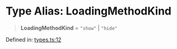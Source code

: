 # Type Alias: LoadingMethodKind

> **LoadingMethodKind** = `"show"` \| `"hide"`

Defined in: [types.ts:12](https://github.com/webspatial/webspatial-sdk/blob/61c10fdd1eb0797e7a65f18c05fc06e8b1381245/core/src/core/types.ts#L12)
